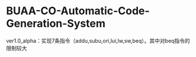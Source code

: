 # BUAA-CO-Automatic-Code-Generation-System

ver1.0_alpha：实现7条指令（addu,subu,ori,lui,lw,sw,beq）。其中对beq指令的限制较大
